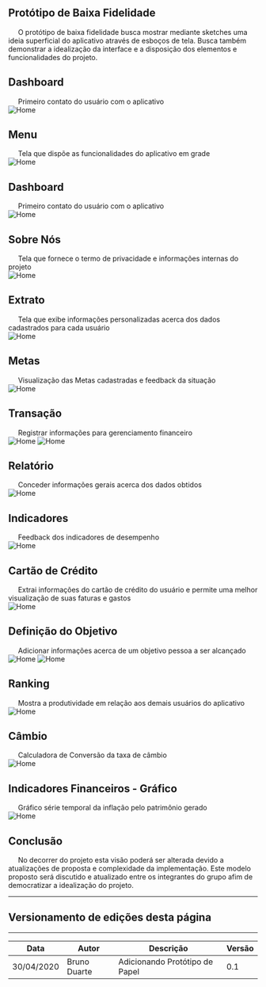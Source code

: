 ## Protótipo de Baixa Fidelidade
&nbsp;&nbsp;&nbsp;&nbsp;&nbsp;O protótipo de baixa fidelidade busca mostrar mediante sketches uma ideia superficial do aplicativo através de esboços de tela. Busca também demonstrar a idealização da interface e a disposição dos elementos e funcionalidades do projeto.

## Dashboard
&nbsp;&nbsp;&nbsp;&nbsp;&nbsp;Primeiro contato do usuário com o aplicativo<br>
![Home](../images/prototipo_papel/home.jpg)

## Menu
&nbsp;&nbsp;&nbsp;&nbsp;&nbsp;Tela que dispõe as funcionalidades do aplicativo em grade<br>
![Home](../images/prototipo_papel/menu.jpg)

## Dashboard
&nbsp;&nbsp;&nbsp;&nbsp;&nbsp;Primeiro contato do usuário com o aplicativo<br>
![Home](../images/prototipo_papel/home.jpg)

## Sobre Nós
&nbsp;&nbsp;&nbsp;&nbsp;&nbsp;Tela que fornece o termo de privacidade e informações internas do projeto<br>
![Home](../images/prototipo_papel/sobre.jpg)

## Extrato
&nbsp;&nbsp;&nbsp;&nbsp;&nbsp;Tela que exibe informações personalizadas acerca dos dados cadastrados para cada usuário<br>
![Home](../images/prototipo_papel/extrato.jpg)

## Metas
&nbsp;&nbsp;&nbsp;&nbsp;&nbsp;Visualização das Metas cadastradas e feedback da situação<br>
![Home](../images/prototipo_papel/goals.jpg)

## Transação
&nbsp;&nbsp;&nbsp;&nbsp;&nbsp;Registrar informações para gerenciamento financeiro<br>
![Home](../images/prototipo_papel/transacao_add.jpg)
![Home](../images/prototipo_papel/transacao_campos.jpg)


## Relatório
&nbsp;&nbsp;&nbsp;&nbsp;&nbsp;Conceder informações gerais acerca dos dados obtidos<br>
![Home](../images/prototipo_papel/relatorio.jpg)

## Indicadores
&nbsp;&nbsp;&nbsp;&nbsp;&nbsp;Feedback dos indicadores de desempenho<br>
![Home](../images/prototipo_papel/indicadores.jpg)

## Cartão de Crédito
&nbsp;&nbsp;&nbsp;&nbsp;&nbsp;Extrai informações do cartão de crédito do usuário e permite uma melhor visualização de suas faturas e gastos<br>
![Home](../images/prototipo_papel/card.jpg)

## Definição do Objetivo
&nbsp;&nbsp;&nbsp;&nbsp;&nbsp;Adicionar informações acerca de um objetivo pessoa a ser alcançado<br>
![Home](../images/prototipo_papel/add_goals_mais.jpg)
![Home](../images/prototipo_papel/add_goals_list.jpg)

## Ranking 
&nbsp;&nbsp;&nbsp;&nbsp;&nbsp;Mostra a produtividade em relação aos demais usuários do aplicativo<br>
![Home](../images/prototipo_papel/ranking.jpg)

## Câmbio
&nbsp;&nbsp;&nbsp;&nbsp;&nbsp;Calculadora de Conversão da taxa de câmbio<br>
![Home](../images/prototipo_papel/cambio.jpg)


## Indicadores Financeiros - Gráfico
&nbsp;&nbsp;&nbsp;&nbsp;&nbsp;Gráfico série temporal da inflação pelo patrimônio gerado<br>
![Home](../images/prototipo_papel/indicadores_grafico.jpg)

## Conclusão 
&nbsp;&nbsp;&nbsp;&nbsp;&nbsp;No decorrer do projeto esta visão poderá ser alterada devido a atualizações de proposta e complexidade da implementação. Este modelo proposto será discutido e atualizado entre os integrantes do grupo afim de democratizar a idealização do projeto.

***
## Versionamento de edições desta página
***

| Data | Autor | Descrição | Versão |
|------|-------|-----------|--------|
|30/04/2020| Bruno Duarte| Adicionando Protótipo de Papel| 0.1|

